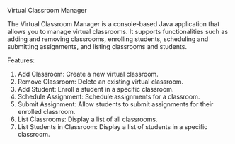 Virtual Classroom Manager

The Virtual Classroom Manager is a console-based Java application that allows you to manage virtual classrooms. It supports functionalities such as adding and removing classrooms, enrolling students, scheduling and submitting assignments, and listing classrooms and students.

Features:

1. Add Classroom: Create a new virtual classroom.
2. Remove Classroom: Delete an existing virtual classroom.
3. Add Student: Enroll a student in a specific classroom.
4. Schedule Assignment: Schedule assignments for a classroom.
5. Submit Assignment: Allow students to submit assignments for their enrolled classroom.
6. List Classrooms: Display a list of all classrooms.
7. List Students in Classroom: Display a list of students in a specific classroom.
